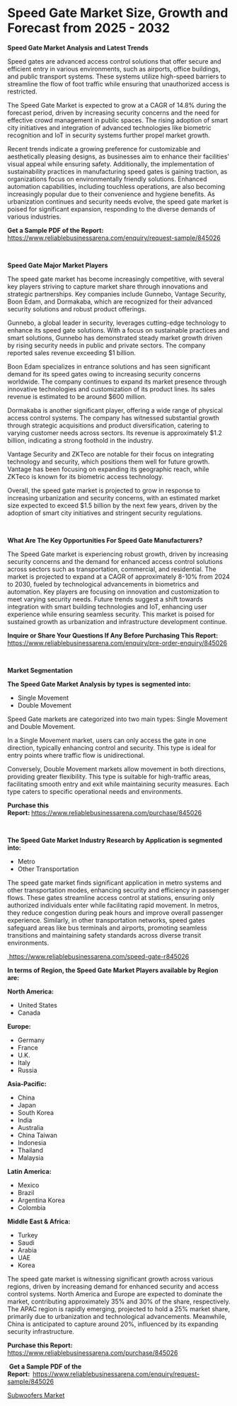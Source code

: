 <p><h1>Speed Gate Market Size, Growth and Forecast from 2025 - 2032</h1></p><p><strong>Speed Gate Market Analysis and Latest Trends</strong></p>
<p><p>Speed gates are advanced access control solutions that offer secure and efficient entry in various environments, such as airports, office buildings, and public transport systems. These systems utilize high-speed barriers to streamline the flow of foot traffic while ensuring that unauthorized access is restricted. </p><p>The Speed Gate Market is expected to grow at a CAGR of 14.8% during the forecast period, driven by increasing security concerns and the need for effective crowd management in public spaces. The rising adoption of smart city initiatives and integration of advanced technologies like biometric recognition and IoT in security systems further propel market growth. </p><p>Recent trends indicate a growing preference for customizable and aesthetically pleasing designs, as businesses aim to enhance their facilities' visual appeal while ensuring safety. Additionally, the implementation of sustainability practices in manufacturing speed gates is gaining traction, as organizations focus on environmentally friendly solutions. Enhanced automation capabilities, including touchless operations, are also becoming increasingly popular due to their convenience and hygiene benefits. As urbanization continues and security needs evolve, the speed gate market is poised for significant expansion, responding to the diverse demands of various industries.</p></p>
<p><strong>Get a Sample PDF of the Report:&nbsp;</strong> <a href="https://www.reliablebusinessarena.com/enquiry/request-sample/845026?utm_campaign=3558&utm_medium=2&utm_source=Github&utm_content=ia&utm_term=10042025&utm_id=speed-gate">https://www.reliablebusinessarena.com/enquiry/request-sample/845026</a></p>
<p>&nbsp;</p>
<p><strong>Speed Gate Major Market Players</strong></p>
<p><p>The speed gate market has become increasingly competitive, with several key players striving to capture market share through innovations and strategic partnerships. Key companies include Gunnebo, Vantage Security, Boon Edam, and Dormakaba, which are recognized for their advanced security solutions and robust product offerings. </p><p>Gunnebo, a global leader in security, leverages cutting-edge technology to enhance its speed gate solutions. With a focus on sustainable practices and smart solutions, Gunnebo has demonstrated steady market growth driven by rising security needs in public and private sectors. The company reported sales revenue exceeding $1 billion.</p><p>Boon Edam specializes in entrance solutions and has seen significant demand for its speed gates owing to increasing security concerns worldwide. The company continues to expand its market presence through innovative technologies and customization of its product lines. Its sales revenue is estimated to be around $600 million.</p><p>Dormakaba is another significant player, offering a wide range of physical access control systems. The company has witnessed substantial growth through strategic acquisitions and product diversification, catering to varying customer needs across sectors. Its revenue is approximately $1.2 billion, indicating a strong foothold in the industry.</p><p>Vantage Security and ZKTeco are notable for their focus on integrating technology and security, which positions them well for future growth. Vantage has been focusing on expanding its geographic reach, while ZKTeco is known for its biometric access technology.</p><p>Overall, the speed gate market is projected to grow in response to increasing urbanization and security concerns, with an estimated market size expected to exceed $1.5 billion by the next few years, driven by the adoption of smart city initiatives and stringent security regulations.</p></p>
<p>&nbsp;</p>
<p><strong>What Are The Key Opportunities For Speed Gate Manufacturers?</strong></p>
<p><p>The Speed Gate market is experiencing robust growth, driven by increasing security concerns and the demand for enhanced access control solutions across sectors such as transportation, commercial, and residential. The market is projected to expand at a CAGR of approximately 8-10% from 2024 to 2030, fueled by technological advancements in biometrics and automation. Key players are focusing on innovation and customization to meet varying security needs. Future trends suggest a shift towards integration with smart building technologies and IoT, enhancing user experience while ensuring seamless security. This market is poised for sustained growth as urbanization and infrastructure development continue.</p></p>
<p><strong>Inquire or Share Your Questions If Any Before Purchasing This Report:</strong> <a href="https://www.reliablebusinessarena.com/enquiry/pre-order-enquiry/845026?utm_campaign=3558&utm_medium=2&utm_source=Github&utm_content=ia&utm_term=10042025&utm_id=speed-gate">https://www.reliablebusinessarena.com/enquiry/pre-order-enquiry/845026</a></p>
<p>&nbsp;</p>
<p><strong>Market Segmentation</strong></p>
<p><strong>The Speed Gate Market Analysis by types is segmented into:</strong></p>
<p><ul><li>Single Movement</li><li>Double Movement</li></ul></p>
<p><p>Speed Gate markets are categorized into two main types: Single Movement and Double Movement. </p><p>In a Single Movement market, users can only access the gate in one direction, typically enhancing control and security. This type is ideal for entry points where traffic flow is unidirectional. </p><p>Conversely, Double Movement markets allow movement in both directions, providing greater flexibility. This type is suitable for high-traffic areas, facilitating smooth entry and exit while maintaining security measures. Each type caters to specific operational needs and environments.</p></p>
<p><strong>Purchase this Report:&nbsp;</strong><a href="https://www.reliablebusinessarena.com/purchase/845026?utm_campaign=3558&utm_medium=2&utm_source=Github&utm_content=ia&utm_term=10042025&utm_id=speed-gate">https://www.reliablebusinessarena.com/purchase/845026</a></p>
<p>&nbsp;</p>
<p><strong>The Speed Gate Market Industry Research by Application is segmented into:</strong></p>
<p><ul><li>Metro</li><li>Other Transportation</li></ul></p>
<p><p>The speed gate market finds significant application in metro systems and other transportation modes, enhancing security and efficiency in passenger flows. These gates streamline access control at stations, ensuring only authorized individuals enter while facilitating rapid movement. In metros, they reduce congestion during peak hours and improve overall passenger experience. Similarly, in other transportation networks, speed gates safeguard areas like bus terminals and airports, promoting seamless transitions and maintaining safety standards across diverse transit environments.</p></p>
<p><a href="https://www.reliablebusinessarena.com/speed-gate-r845026?utm_campaign=3558&utm_medium=2&utm_source=Github&utm_content=ia&utm_term=10042025&utm_id=speed-gate">&nbsp;https://www.reliablebusinessarena.com/speed-gate-r845026</a></p>
<p><strong>In terms of Region, the Speed Gate Market Players available by Region are:</strong></p>
<p>
    <p> <strong> North America: </strong>
        <ul>
            <li>United States</li>
            <li>Canada</li>
        </ul>
        </p> 
    <p> <strong> Europe: </strong>
        <ul>
            <li>Germany</li>
            <li>France</li>
            <li>U.K.</li>
            <li>Italy</li>
            <li>Russia</li>
        </ul>
        </p> 
    <p> <strong> Asia-Pacific: </strong>
        <ul>
            <li>China</li>
            <li>Japan</li>
            <li>South Korea</li>
            <li>India</li>
            <li>Australia</li>
            <li>China Taiwan</li>
            <li>Indonesia</li>
            <li>Thailand</li>
            <li>Malaysia</li>
        </ul>
        </p> 
    <p> <strong> Latin America: </strong>
        <ul>
            <li>Mexico</li>
            <li>Brazil</li>
            <li>Argentina Korea</li>
            <li>Colombia</li>
        </ul>
        </p> 
    <p> <strong> Middle East & Africa: </strong>
        <ul>
            <li>Turkey</li>
            <li>Saudi</li>
            <li>Arabia</li>
            <li>UAE</li>
            <li>Korea</li>
        </ul>
    </p>
    </p>
<p><p>The speed gate market is witnessing significant growth across various regions, driven by increasing demand for enhanced security and access control systems. North America and Europe are expected to dominate the market, contributing approximately 35% and 30% of the share, respectively. The APAC region is rapidly emerging, projected to hold a 25% market share, primarily due to urbanization and technological advancements. Meanwhile, China is anticipated to capture around 20%, influenced by its expanding security infrastructure.</p></p>
<p><strong>Purchase this Report: </strong><a href="https://www.reliablebusinessarena.com/purchase/845026?utm_campaign=3558&utm_medium=2&utm_source=Github&utm_content=ia&utm_term=10042025&utm_id=speed-gate">https://www.reliablebusinessarena.com/purchase/845026</a></p>
<p>&nbsp;<strong>Get a Sample PDF of the Report:&nbsp;&nbsp;</strong><a href="https://www.reliablebusinessarena.com/enquiry/request-sample/845026?utm_campaign=3558&utm_medium=2&utm_source=Github&utm_content=ia&utm_term=10042025&utm_id=speed-gate">https://www.reliablebusinessarena.com/enquiry/request-sample/845026</a></p>
<p><strong></strong></p>
<p><p><a href="https://github.com/amourdeeks8j/Market-Research-Report-List-1/blob/main/subwoofers-market.md?utm_campaign=3558&utm_medium=2&utm_source=Github&utm_content=ia&utm_term=10042025&utm_id=speed-gate">Subwoofers Market</a></p></p>